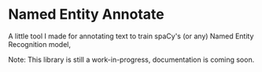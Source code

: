 # Named Entity Annotate

A little tool I made for annotating text to train spaCy's (or any) Named Entity Recognition model,

Note: This library is still a work-in-progress, documentation is coming soon.
